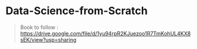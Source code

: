 # Data-Science-from-Scratch
> Book to follow : https://drive.google.com/file/d/1yu94rpR2KJuezoo1R7TmKohUL4KX8sEK/view?usp=sharing
